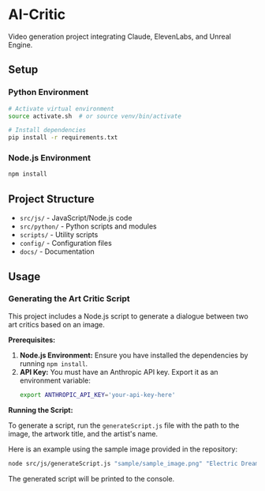 # AI-Critic

Video generation project integrating Claude, ElevenLabs, and Unreal Engine.

## Setup

### Python Environment
```bash
# Activate virtual environment
source activate.sh  # or source venv/bin/activate

# Install dependencies
pip install -r requirements.txt
```

### Node.js Environment
```bash
npm install
```

## Project Structure
- `src/js/` - JavaScript/Node.js code
- `src/python/` - Python scripts and modules
- `scripts/` - Utility scripts
- `config/` - Configuration files
- `docs/` - Documentation

## Usage

### Generating the Art Critic Script

This project includes a Node.js script to generate a dialogue between two art critics based on an image.

**Prerequisites:**
1.  **Node.js Environment:** Ensure you have installed the dependencies by running `npm install`.
2.  **API Key:** You must have an Anthropic API key. Export it as an environment variable:
    ```bash
    export ANTHROPIC_API_KEY='your-api-key-here'
    ```

**Running the Script:**

To generate a script, run the `generateScript.js` file with the path to the image, the artwork title, and the artist's name.

Here is an example using the sample image provided in the repository:
```bash
node src/js/generateScript.js "sample/sample_image.png" "Electric Dreams" "AI"
```

The generated script will be printed to the console.